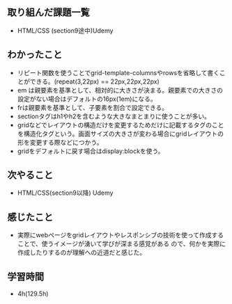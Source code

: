 ## 取り組んだ課題一覧
- HTML/CSS (section9途中)Udemy
## わかったこと
- リピート関数を使うことでgrid-template-columnsやrowsを省略して書くことができる。(repeat(3,22px) == 22px,22px,22px)
- em は親要素を基準として、相対的に大きさが決まる。親要素での大きさの設定がない場合はデフォルトの16px(1em)になる。
- frは親要素を基準として、子要素を割合で設定できる。
- sectionタグはh1やh2を含むような大きなまとまりに使うことが多い。
- gridなどでレイアウトの構造だけを変更するためだけに記載するタグのことを構造化タグという。画面サイズの大きさが変わる場合にgridレイアウトの形を変更する際などにつかう。
- gridをデフォルトに戻す場合はdisplay:blockを使う。
## 次やること
- HTML/CSS(section9以降) Udemy
## 感じたこと
- 実際にwebページをgridレイアウトやレスポンシブの技術を使って作成することで、使うイメージが湧いて学びが深まる感覚がある
ので、何かを実際に作成したりするのが理解への近道だと感じた。
## 学習時間
- 4h(129.5h)

